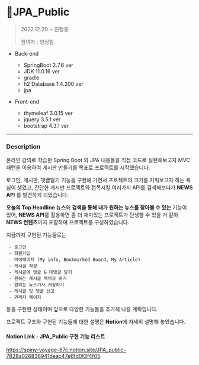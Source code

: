 # 📝JPA_Public
> 2022.12.20 ~ 진행중
> 
> 참여자 : 양상철
- Back-end
  - SpringBoot 2.7.6 ver
  - JDK 11.0.16 ver
  - gradle
  - h2 Database 1.4.200 ver
  - jpa
  

- Front-end
  - thymeleaf 3.0.15 ver
  - jquery 3.5.1 ver
  - bootstrap 4.3.1 ver

---

### Description

 온라인 강의로 학습한 Spring Boot 와 JPA 내용들을 직접 코드로 
실현해보고자 MVC 패턴을 이용하여 게시판 만들기를 목표로 프로젝트를 시작했습니다.

로그인, 게시판, 댓글달기 기능을 구현해 가면서 프로젝트의 크기를 키워보고자 하는 욕심이 생겼고,
간단한 게시판 프로젝트와 접목시킬 여러가지 API를 검색해보다가 **NEWS API** 를 발견하게 되었습니다.

**오늘의 Top Headline 뉴스**와 **검색을 통해 내가 원하는 뉴스를 찾아볼 수 있는** 기능이 있어, **NEWS API**를 활용하면
좀 더 재미있는 프로젝트가 탄생할 수 있을 거 같아 **NEWS 컨텐츠**까지 포함하여 프로젝트를 구성하였습니다.

지금까지 구현된 기능들로는
````
 - 로그인
 - 회원가입
 - 마이페이지 (My info, Bookmarked Board, My Article)
 - 게시글 작성
 - 게시글에 댓글 & 대댓글 달기
 - 원하는 게시글 북마크 하기
 - 원하는 뉴스기사 저장하기
 - 게시글 및 댓글 신고
 - 관리자 페이지 
````
등을 구현한 상태이며 앞으로 다양한 기능들을 추가해 나갈 계획입니다. 

프로젝트 구조와 구현된 기능들에 대한 설명은 **Notion**에 자세히 설명해 놓았습니다.



#### Notion Link - JPA_Public 구현 기능 리스트

https://spiny-voyage-87c.notion.site/JPA_public-7828a026836941deac47e6fd0f3f4f05
